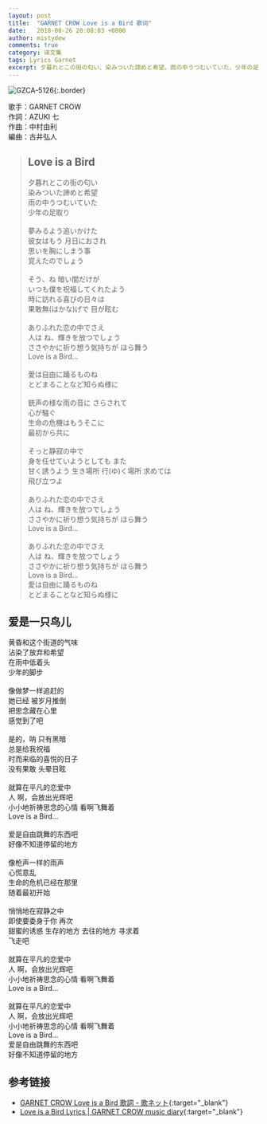```yaml
---
layout: post
title:  "GARNET CROW Love is a Bird 歌词"
date:   2018-08-26 20:08:03 +0800
author: mistydew
comments: true
category: 译文集
tags: Lyrics Garnet
excerpt: 夕暮れとこの街の匂い、染みついた諦めと希望。雨の中うつむいていた、少年の足取り。
---
```

![GZCA-5126](https://crowsub.github.io/images/discography/album/GZCA-5126.jpg){:.border}

歌手：GARNET CROW<br>
作詞：AZUKI 七<br>
作曲：中村由利<br>
編曲：古井弘人

<blockquote class="original">
  <h2>Love is a Bird</h2>
  <p>
    夕暮れとこの街の匂い<br>
    染みついた諦めと希望<br>
    雨の中うつむいていた<br>
    少年の足取り<br>
    <br>
    夢みるよう追いかけた<br>
    彼女はもう 月日におされ<br>
    思いを胸にしまう事<br>
    覚えたのでしょう<br>
    <br>
    そう、ね 暗い闇だけが<br>
    いつも僕を祝福してくれたよう<br>
    時に訪れる喜びの日々は<br>
    果敢無(はかな)げで 目が眩む<br>
    <br>
    ありふれた恋の中でさえ<br>
    人は ね、輝きを放つでしょう<br>
    ささやかに祈り想う気持ちが ほら舞う<br>
    Love is a Bird...<br>
    <br>
    愛は自由に踊るものね<br>
    とどまることなど知らぬ様に<br>
    <br>
    銃声の様な雨の音に さらされて<br>
    心が騒ぐ<br>
    生命の危機はもうそこに<br>
    最初から共に<br>
    <br>
    そっと静寂の中で<br>
    身を任せていようとしても また<br>
    甘く誘うよう 生き場所 行(ゆ)く場所 求めては<br>
    飛び立つよ<br>
    <br>
    ありふれた恋の中でさえ<br>
    人は ね、輝きを放つでしょう<br>
    ささやかに祈り想う気持ちが ほら舞う<br>
    Love is a Bird...<br>
    <br>
    ありふれた恋の中でさえ<br>
    人は ね、輝きを放つでしょう<br>
    ささやかに祈り想う気持ちが ほら舞う<br>
    Love is a Bird...<br>
    愛は自由に踊るものね<br>
    とどまることなど知らぬ様に
  </p>
</blockquote>

<div class="translation">
  <h2>爱是一只鸟儿</h2>
  <p>
    黄昏和这个街道的气味<br>
    沾染了放弃和希望<br>
    在雨中低着头<br>
    少年的脚步<br>
    <br>
    像做梦一样追赶的<br>
    她已经 被岁月推倒<br>
    把思念藏在心里<br>
    感觉到了吧<br>
    <br>
    是的，呐 只有黑暗<br>
    总是给我祝福<br>
    时而来临的喜悦的日子<br>
    没有果敢 头晕目眩<br>
    <br>
    就算在平凡的恋爱中<br>
    人 啊，会放出光辉吧<br>
    小小地祈祷思念的心情 看啊飞舞着<br>
    Love is a Bird...<br>
    <br>
    爱是自由跳舞的东西吧<br>
    好像不知道停留的地方<br>
    <br>
    像枪声一样的雨声 <br>
    心慌意乱<br>
    生命的危机已经在那里<br>
    随着最初开始<br>
    <br>
    悄悄地在寂静之中<br>
    即使要委身于你 再次<br>
    甜蜜的诱惑 生存的地方 去往的地方 寻求着<br>
    飞走吧<br>
    <br>
    就算在平凡的恋爱中<br>
    人 啊，会放出光辉吧<br>
    小小地祈祷思念的心情 看啊飞舞着<br>
    Love is a Bird...<br>
    <br>
    就算在平凡的恋爱中<br>
    人 啊，会放出光辉吧<br>
    小小地祈祷思念的心情 看啊飞舞着<br>
    Love is a Bird...<br>
    爱是自由跳舞的东西吧<br>
    好像不知道停留的地方
  </p>
</div>

## 参考链接

* [GARNET CROW Love is a Bird 歌詞 - 歌ネット](https://www.uta-net.com/song/63136/){:target="_blank"}
* [Love is a Bird Lyrics \| GARNET CROW music diary](https://crowsub.github.io/lyrics/original/Love%20is%20a%20Bird.html){:target="_blank"}
